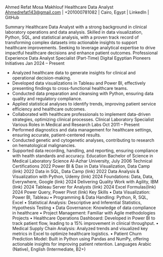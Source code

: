 Ahmed Refat Mosa Makhlouf
Healthcare Data Analyst
Ahmedrefat143@gmail.com | +201000781082 | Cairo, Egypt | LinkedIn | GitHub

Summary
Healthcare Data Analyst with a strong background in clinical laboratory operations and data analysis. Skilled in data visualization, Python, SQL, and statistical analysis, with a proven track record of transforming complex datasets into actionable insights to support healthcare improvements. Seeking to leverage analytical expertise to drive impactful healthcare decisions and enhance patient outcomes.
Professional Experience
Data Analyst Specialist (Part-Time)
Digital Egyptian Pioneers Initiatives
Jan 2024 – Present
- Analyzed healthcare data to generate insights for clinical and operational decision-making.
- Developed data visualizations in Tableau and Power BI, effectively presenting findings to cross-functional healthcare teams.
- Conducted data preparation and cleansing with Python, ensuring data quality and regulatory compliance.
- Applied statistical analyses to identify trends, improving patient service efficiency and healthcare outcomes.
- Collaborated with healthcare professionals to implement data-driven strategies, optimizing clinical processes.
Clinical Laboratory Specialist
Various Roles in Medical and Research Labs
Oct 2011 – Present
- Performed diagnostics and data management for healthcare settings, ensuring accurate, patient-centered results.
- Conducted genetic and cytogenetic analyses, contributing to research on hematological malignancies.
- Supported data recording, handling, and reporting, ensuring compliance with health standards and accuracy.
Education
Bachelor of Science in Medical Laboratory Science
Al-Azhar University, July 2006
Technical Certifications
2022  Power BI & Dax in Data Visualization, Data Camp (link)
2022  Data in SQL, Data Camp (link)
2022  Data Analysis & Visualization with Python, Udemy (link) 
2024  Foundations: Data, Data, Everywhere, Google (link)
2024  Delivering Quality Work with Agility, IBM (link)
2024  Tableau Server for Analysts (link)
2024   Excel Formulas(link)
2024   Power Query, Power Pivot (link)
Key Skills
•	Data Visualization: Power BI, Tableau
•	Programming & Data Handling: Python, R, SQL, Excel
•	Statistical Analysis: Descriptive and Inferential Statistics, Hypothesis Testing
•	Data Governance: Knowledge of data compliance in healthcare
•	Project Management: Familiar with Agile methodologies
Projects
•	Healthcare Operations Dashboard: Developed in Power BI to track patient flow, leading to a 15% improvement in clinical throughput.
•	Medical Supply Chain Analysis: Analyzed trends and visualized key metrics in Excel to optimize healthcare logistics.
•	Patient Churn Prediction Model: Built in Python using Pandas and NumPy, offering actionable insights for improving patient retention.
Languages
Arabic (Native), English (Intermediate, B2+)
